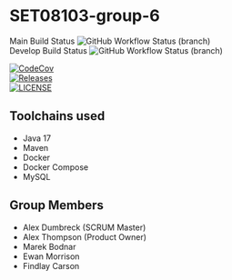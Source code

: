 # SET08103-group-6

Main Build Status ![GitHub Workflow Status (branch)](https://github.com/coolcalcacol/SET08103-group-6/actions/workflows/main.yml/badge.svg?branch=main) <br />
Develop Build Status ![GitHub Workflow Status (branch)](https://github.com/coolcalcacol/SET08103-group-6/actions/workflows/main.yml/badge.svg?branch=develop) <br />

[//]: # (token needed here)
[![CodeCov](https://app.codecov.io/gh/coolcalcacol/SET08103-group-6/branch/main/graph/badge.svg)](https://app.codecov.io/gh/coolcalcacol/SET08103-group-6) <br />
[![Releases](https://img.shields.io/github/release/coolcalcacol/SET08103-group-6/all.svg?style=flat-square)](https://github.com/coolcalcacol/SET08103-group-6/releases) <br />
[![LICENSE](https://img.shields.io/github/license/coolcalcacol/SET08103-group-6.svg?style=flat-square)](https://github.com/coolcalcacol/SET08103-group-6/blob/main/LICENSE) <br />

## Toolchains used
- Java 17
- Maven
- Docker
- Docker Compose
- MySQL

## Group Members
- Alex Dumbreck (SCRUM Master)
- Alex Thompson (Product Owner)
- Marek Bodnar
- Ewan Morrison
- Findlay Carson